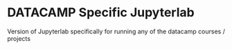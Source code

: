 
# DATACAMP Specific Jupyterlab

Version of Jupyterlab specifically for running any of the datacamp courses / projects